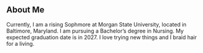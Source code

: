 ## About Me
Currently, I am a rising Sophmore at Morgan State University, located in Baltimore, Maryland. I am pursuing a Bachelor’s degree in Nursing. My expected graduation date is in 2027. I love trying new things and I braid hair for a living.



